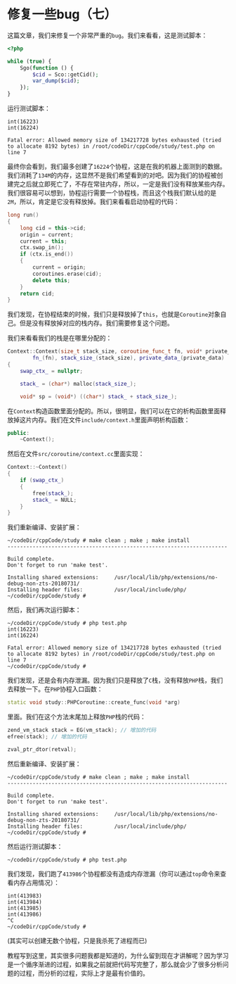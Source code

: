 # 修复一些bug（七）

这篇文章，我们来修复一个非常严重的`bug`。我们来看看，这是测试脚本：

```php
<?php

while (true) {
    Sgo(function () {
        $cid = Sco::getCid();
        var_dump($cid);
    });
}
```

运行测试脚本：

```shell
int(16223)
int(16224)

Fatal error: Allowed memory size of 134217728 bytes exhausted (tried to allocate 8192 bytes) in /root/codeDir/cppCode/study/test.php on line 7
```

最终你会看到，我们最多创建了`16224`个协程，这是在我的机器上面测到的数据。我们消耗了`134M`的内存，这显然不是我们希望看到的对吧。因为我们的协程被创建完之后就立即死亡了，不存在常驻内存，所以，一定是我们没有释放某些内存。我们很容易可以想到，协程运行需要一个协程栈，而且这个栈我们默认给的是`2M`，所以，肯定是它没有释放掉。我们来看看启动协程的代码：

```cpp
long run()
{
    long cid = this->cid;
    origin = current;
    current = this;
    ctx.swap_in();
    if (ctx.is_end())
    {
        current = origin;
        coroutines.erase(cid);
        delete this;
    }
    return cid;
}
```

我们发现，在协程结束的时候，我们只是释放掉了`this`，也就是`Coroutine`对象自己。但是没有释放掉对应的栈内存。我们需要修复这个问题。

我们来看看我们的栈是在哪里分配的：

```cpp
Context::Context(size_t stack_size, coroutine_func_t fn, void* private_data) :
        fn_(fn), stack_size_(stack_size), private_data_(private_data)
{
    swap_ctx_ = nullptr;

    stack_ = (char*) malloc(stack_size_);

    void* sp = (void*) ((char*) stack_ + stack_size_);
```

在`Context`构造函数里面分配的。所以，很明显，我们可以在它的析构函数里面释放掉这片内存。我们在文件`include/context.h`里面声明析构函数：

```cpp
public:
    ~Context();
```

然后在文件`src/coroutine/context.cc`里面实现：

```cpp
Context::~Context()
{
    if (swap_ctx_)
    {
        free(stack_);
        stack_ = NULL;
    }
}
```

我们重新编译、安装扩展：

```shell
~/codeDir/cppCode/study # make clean ; make ; make install
----------------------------------------------------------------------

Build complete.
Don't forget to run 'make test'.

Installing shared extensions:     /usr/local/lib/php/extensions/no-debug-non-zts-20180731/
Installing header files:          /usr/local/include/php/
~/codeDir/cppCode/study #
```

然后，我们再次运行脚本：

```shell
~/codeDir/cppCode/study # php test.php
int(16223)
int(16224)

Fatal error: Allowed memory size of 134217728 bytes exhausted (tried to allocate 8192 bytes) in /root/codeDir/cppCode/study/test.php on line 7
~/codeDir/cppCode/study #
```

我们发现，还是会有内存泄漏。因为我们只是释放了`C`栈，没有释放`PHP`栈，我们去释放一下。在`PHP`协程入口函数：

```cpp
static void study::PHPCoroutine::create_func(void *arg)
```

里面。我们在这个方法末尾加上释放`PHP`栈的代码：

```cpp
zend_vm_stack stack = EG(vm_stack); // 增加的代码
efree(stack); // 增加的代码

zval_ptr_dtor(retval);
```

然后重新编译、安装扩展：

```shell
~/codeDir/cppCode/study # make clean ; make ; make install
----------------------------------------------------------------------

Build complete.
Don't forget to run 'make test'.

Installing shared extensions:     /usr/local/lib/php/extensions/no-debug-non-zts-20180731/
Installing header files:          /usr/local/include/php/
~/codeDir/cppCode/study #
```

然后运行测试脚本：

```shell
~/codeDir/cppCode/study # php test.php

```

我们发现，我们跑了`413986`个协程都没有造成内存泄漏（你可以通过`top`命令来查看内存占用情况）：

```shell
int(413983)
int(413984)
int(413985)
int(413986)
^C
~/codeDir/cppCode/study #
```

(其实可以创建无数个协程，只是我杀死了进程而已)

教程写到这里，其实很多问题我都是知道的，为什么留到现在才讲解呢？因为学习是一个循序渐进的过程，如果我之前就把代码写完整了，那么就会少了很多分析问题的过程，而分析的过程，实际上才是最有价值的。
